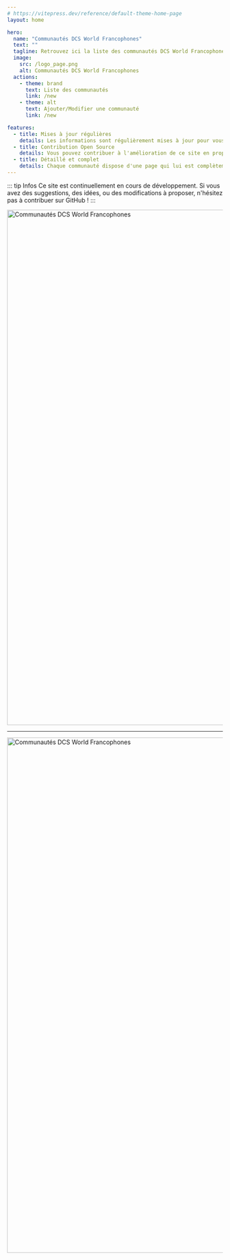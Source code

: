```yaml
---
# https://vitepress.dev/reference/default-theme-home-page
layout: home

hero:
  name: "Communautés DCS World Francophones"
  text: ""
  tagline: Retrouvez ici la liste des communautés DCS World Francophones, et rejoignez-les pour des vols en escadrille, des missions en coopération, des événements, des formations, et bien plus encore !
  image:
    src: /logo_page.png
    alt: Communautés DCS World Francophones
  actions:
    - theme: brand
      text: Liste des communautés
      link: /new
    - theme: alt
      text: Ajouter/Modifier une communauté
      link: /new

features:
  - title: Mises à jour régulières
    details: Les informations sont régulièrement mises à jour pour vous permettre de trouver des communautés actives.
  - title: Contribution Open Source
    details: Vous pouvez contribuer à l'amélioration de ce site en proposant des modifications sur GitHub. Une communauté manque ? Ajoutez-la !
  - title: Détaillé et complet
    details: Chaque communauté dispose d'une page qui lui est complètement dédiée, avec des informations détaillées et des liens utiles.
---
```


::: tip Infos
  Ce site est continuellement en cours de développement. Si vous avez des suggestions, des idées, ou des modifications à proposer, n'hésitez pas à contribuer sur GitHub !
:::

<img src="/bck1.png" alt="Communautés DCS World Francophones" width="1200" style="display: block; margin-left: auto; margin-right: auto;"/>

---

<img src="/bck2.png" alt="Communautés DCS World Francophones" width="1200" style="display: block; margin-left: auto; margin-right: auto;"/>